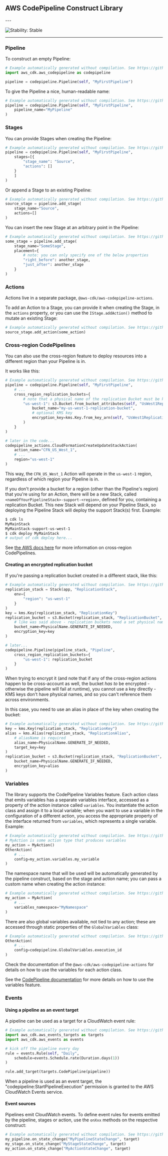## AWS CodePipeline Construct Library

<!--BEGIN STABILITY BANNER-->---


![Stability: Stable](https://img.shields.io/badge/stability-Stable-success.svg?style=for-the-badge)

---
<!--END STABILITY BANNER-->

### Pipeline

To construct an empty Pipeline:

```python
# Example automatically generated without compilation. See https://github.com/aws/jsii/issues/826
import aws_cdk.aws_codepipeline as codepipeline

pipeline = codepipeline.Pipeline(self, "MyFirstPipeline")
```

To give the Pipeline a nice, human-readable name:

```python
# Example automatically generated without compilation. See https://github.com/aws/jsii/issues/826
pipeline = codepipeline.Pipeline(self, "MyFirstPipeline",
    pipeline_name="MyPipeline"
)
```

### Stages

You can provide Stages when creating the Pipeline:

```python
# Example automatically generated without compilation. See https://github.com/aws/jsii/issues/826
pipeline = codepipeline.Pipeline(self, "MyFirstPipeline",
    stages=[{
        "stage_name": "Source",
        "actions": []
    }
    ]
)
```

Or append a Stage to an existing Pipeline:

```python
# Example automatically generated without compilation. See https://github.com/aws/jsii/issues/826
source_stage = pipeline.add_stage(
    stage_name="Source",
    actions=[]
)
```

You can insert the new Stage at an arbitrary point in the Pipeline:

```python
# Example automatically generated without compilation. See https://github.com/aws/jsii/issues/826
some_stage = pipeline.add_stage(
    stage_name="SomeStage",
    placement={
        # note: you can only specify one of the below properties
        "right_before": another_stage,
        "just_after": another_stage
    }
)
```

### Actions

Actions live in a separate package, `@aws-cdk/aws-codepipeline-actions`.

To add an Action to a Stage, you can provide it when creating the Stage,
in the `actions` property,
or you can use the `IStage.addAction()` method to mutate an existing Stage:

```python
# Example automatically generated without compilation. See https://github.com/aws/jsii/issues/826
source_stage.add_action(some_action)
```

### Cross-region CodePipelines

You can also use the cross-region feature to deploy resources
into a different region than your Pipeline is in.

It works like this:

```python
# Example automatically generated without compilation. See https://github.com/aws/jsii/issues/826
pipeline = codepipeline.Pipeline(self, "MyFirstPipeline",
    # ...
    cross_region_replication_buckets={
        # note that a physical name of the replication Bucket must be known at synthesis time
        "us-west-1": s3.Bucket.from_bucket_attributes(self, "UsWest1ReplicationBucket",
            bucket_name="my-us-west-1-replication-bucket",
            # optional KMS key
            encryption_key=kms.Key.from_key_arn(self, "UsWest1ReplicationKey", "arn:aws:kms:us-west-1:123456789012:key/1234-5678-9012")
        )
    }
)

# later in the code...
codepipeline_actions.CloudFormationCreateUpdateStackAction(
    action_name="CFN_US_West_1",
    # ...
    region="us-west-1"
)
```

This way, the `CFN_US_West_1` Action will operate in the `us-west-1` region,
regardless of which region your Pipeline is in.

If you don't provide a bucket for a region (other than the Pipeline's region)
that you're using for an Action,
there will be a new Stack, called `<nameOfYourPipelineStack>-support-<region>`,
defined for you, containing a replication Bucket.
This new Stack will depend on your Pipeline Stack,
so deploying the Pipeline Stack will deploy the support Stack(s) first.
Example:

```bash
$ cdk ls
MyMainStack
MyMainStack-support-us-west-1
$ cdk deploy MyMainStack
# output of cdk deploy here...
```

See [the AWS docs here](https://docs.aws.amazon.com/codepipeline/latest/userguide/actions-create-cross-region.html)
for more information on cross-region CodePipelines.

#### Creating an encrypted replication bucket

If you're passing a replication bucket created in a different stack,
like this:

```python
# Example automatically generated without compilation. See https://github.com/aws/jsii/issues/826
replication_stack = Stack(app, "ReplicationStack",
    env={
        "region": "us-west-1"
    }
)
key = kms.Key(replication_stack, "ReplicationKey")
replication_bucket = s3.Bucket(replication_stack, "ReplicationBucket",
    # like was said above - replication buckets need a set physical name
    bucket_name=PhysicalName.GENERATE_IF_NEEDED,
    encryption_key=key
)

# later...
codepipeline.Pipeline(pipeline_stack, "Pipeline",
    cross_region_replication_buckets={
        "us-west-1": replication_bucket
    }
)
```

When trying to encrypt it
(and note that if any of the cross-region actions happen to be cross-account as well,
the bucket *has to* be encrypted - otherwise the pipeline will fail at runtime),
you cannot use a key directly - KMS keys don't have physical names,
and so you can't reference them across environments.

In this case, you need to use an alias in place of the key when creating the bucket:

```python
# Example automatically generated without compilation. See https://github.com/aws/jsii/issues/826
key = kms.Key(replication_stack, "ReplicationKey")
alias = kms.Alias(replication_stack, "ReplicationAlias",
    # aliasName is required
    alias_name=PhysicalName.GENERATE_IF_NEEDED,
    target_key=key
)
replication_bucket = s3.Bucket(replication_stack, "ReplicationBucket",
    bucket_name=PhysicalName.GENERATE_IF_NEEDED,
    encryption_key=alias
)
```

### Variables

The library supports the CodePipeline Variables feature.
Each action class that emits variables has a separate variables interface,
accessed as a property of the action instance called `variables`.
You instantiate the action class and assign it to a local variable;
when you want to use a variable in the configuration of a different action,
you access the appropriate property of the interface returned from `variables`,
which represents a single variable.
Example:

```python
# Example automatically generated without compilation. See https://github.com/aws/jsii/issues/826
# MyAction is some action type that produces variables
my_action = MyAction()
OtherAction(
    # ...
    config=my_action.variables.my_variable
)
```

The namespace name that will be used will be automatically generated by the pipeline construct,
based on the stage and action name;
you can pass a custom name when creating the action instance:

```python
# Example automatically generated without compilation. See https://github.com/aws/jsii/issues/826
my_action = MyAction(
    # ...
    variables_namespace="MyNamespace"
)
```

There are also global variables available,
not tied to any action;
these are accessed through static properties of the `GlobalVariables` class:

```python
# Example automatically generated without compilation. See https://github.com/aws/jsii/issues/826
OtherAction(
    # ...
    config=codepipeline.GlobalVariables.execution_id
)
```

Check the documentation of the `@aws-cdk/aws-codepipeline-actions`
for details on how to use the variables for each action class.

See the [CodePipeline documentation](https://docs.aws.amazon.com/codepipeline/latest/userguide/reference-variables.html)
for more details on how to use the variables feature.

### Events

#### Using a pipeline as an event target

A pipeline can be used as a target for a CloudWatch event rule:

```python
# Example automatically generated without compilation. See https://github.com/aws/jsii/issues/826
import aws_cdk.aws_events_targets as targets
import aws_cdk.aws_events as events

# kick off the pipeline every day
rule = events.Rule(self, "Daily",
    schedule=events.Schedule.rate(Duration.days(1))
)

rule.add_target(targets.CodePipeline(pipeline))
```

When a pipeline is used as an event target, the
"codepipeline:StartPipelineExecution" permission is granted to the AWS
CloudWatch Events service.

#### Event sources

Pipelines emit CloudWatch events. To define event rules for events emitted by
the pipeline, stages or action, use the `onXxx` methods on the respective
construct:

```python
# Example automatically generated without compilation. See https://github.com/aws/jsii/issues/826
my_pipeline.on_state_change("MyPipelineStateChange", target)
my_stage.on_state_change("MyStageStateChange", target)
my_action.on_state_change("MyActionStateChange", target)
```
